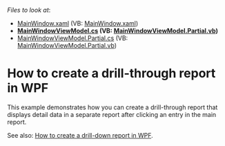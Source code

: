 <!-- default file list -->
*Files to look at*:

* [MainWindow.xaml](./CS/Viewer/MainWindow.xaml) (VB: [MainWindow.xaml](./VB/Viewer/MainWindow.xaml))
* **[MainWindowViewModel.cs](./CS/Viewer/MainWindowViewModel.cs) (VB: [MainWindowViewModel.Partial.vb](./VB/Viewer/MainWindowViewModel.Partial.vb))**
* [MainWindowViewModel.Partial.cs](./CS/Viewer/MainWindowViewModel.Partial.cs) (VB: [MainWindowViewModel.Partial.vb](./VB/Viewer/MainWindowViewModel.Partial.vb))
<!-- default file list end -->
# How to create a drill-through report in WPF


<p>This example demonstrates how you can create a drill-through report that displays detail data in a separate report after clicking an entry in the main report.</p><p>See also: <a href="https://www.devexpress.com/Support/Center/p/E3110">How to create a drill-down report in WPF</a>.</p>

<br/>


